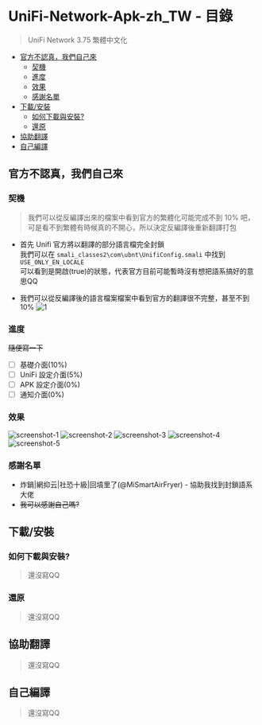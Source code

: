 # UniFi-Network-Apk-zh_TW - 目錄

>UniFi Network 3.75 繁體中文化

* [官方不認真，我們自己來](#官方不認真，我們自己來)
  * [契機](#契機)
  * [進度](#進度)
  * [效果](#效果)
  * [感謝名單](#感謝名單)
* [下載/安裝](#下載/安裝)
  * [如何下載與安裝?](#如何下載與安裝?)
  * [還原](#還原)
* [協助翻譯](#協助翻譯)
* [自己編譯](#自己編譯)

## 官方不認真，我們自己來
### 契機
>我們可以從反編譯出來的檔案中看到官方的繁體化可能完成不到 10% 吧，可是看不到繁體有時候真的不開心，所以決定反編譯後重新翻譯打包

*  首先 Unifi 官方將以翻譯的部分語言檔完全封鎖  
我們可以在 `smali_classes2\com\ubnt\UnifiConfig.smali` 中找到 `USE_ONLY_EN_LOCALE`  
可以看到是開啟(true)的狀態，代表官方目前可能暫時沒有想把語系搞好的意思QQ

*  我們可以從反編譯後的語言檔案檔案中看到官方的翻譯很不完整，甚至不到 10%
![1](https://github.com/cracky5322/UniFi-Network-Apk-zh_TW/blob/main/image/1.png?raw=true "1")
### 進度
~~隨便寫一下~~
- [ ] 基礎介面(10%)
- [ ] UniFi 設定介面(5%)
- [ ] APK 設定介面(0%)
- [ ] 通知介面(0%)
### 效果
![screenshot-1](https://github.com/cracky5322/UniFi-Network-Apk-zh_TW/blob/main/image/screenshot/1.png?raw=true "screenshot-1")
![screenshot-2](https://github.com/cracky5322/UniFi-Network-Apk-zh_TW/blob/main/image/screenshot/2.png?raw=true "screenshot-2")
![screenshot-3](https://github.com/cracky5322/UniFi-Network-Apk-zh_TW/blob/main/image/screenshot/3.png?raw=true "screenshot-3")
![screenshot-4](https://github.com/cracky5322/UniFi-Network-Apk-zh_TW/blob/main/image/screenshot/4.png?raw=true "screenshot-4")
![screenshot-5](https://github.com/cracky5322/UniFi-Network-Apk-zh_TW/blob/main/image/screenshot/5.png?raw=true "screenshot-5")
### 感謝名單
*  炸鍋|網抑云|社恐十級|回墳里了(@MiSmartAirFryer) - 協助我找到封鎖語系大佬
*  ~~我可以感謝自己嗎?~~

## 下載/安裝
### 如何下載與安裝?
>還沒寫QQ
### 還原
>還沒寫QQ



## 協助翻譯
>還沒寫QQ


## 自己編譯
>還沒寫QQ